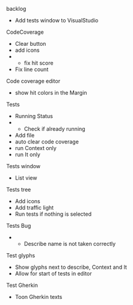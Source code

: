 backlog
* Add tests window to VisualStudio


CodeCoverage
* Clear button
* add icons
* + fix hit score
* Fix line count

Code coverage editor
* show hit colors in the Margin


Tests
* Running Status
* + Check if already running
* Add file
* auto clear code coverage
* run Context only
* run It only


Tests window
* List view 

Tests tree
* Add icons
* Add traffic light
* Run tests if nothing is selected


Tests Bug
* + Describe name is not taken correctly

Test glyphs
* Show glyphs next to describe, Context and It
* Allow for start of tests in editor

Test Gherkin
* Toon Gherkin texts 



